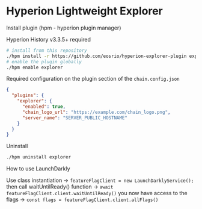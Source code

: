 # Hyperion Lightweight Explorer

Install plugin (hpm - hyperion plugin manager)

Hyperion History v3.3.5+ required
```bash
# install from this repository
./hpm install -r https://github.com/eosrio/hyperion-explorer-plugin explorer
# enable the plugin globally
./hpm enable explorer
```

Required configuration on the plugin section of the `chain.config.json`
```json
{
  "plugins": {
    "explorer": {
      "enabled": true,
      "chain_logo_url": "https://example.com/chain_logo.png",
      "server_name": "SERVER_PUBLIC_HOSTNAME"
    }
  }
}
```

Uninstall
```bash
./hpm uninstall explorer
```

How to use LaunchDarkly

Use class instantiation -> `featureFlagClient = new LaunchDarklyService();`
then call waitUntilReady() function -> `await featureFlagClient.client.waitUntilReady()`
you now have access to the flags -> `const flags = featureFlagClient.client.allFlags()`
